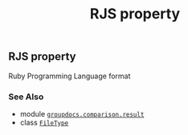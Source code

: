 ﻿---
title: RJS property
second_title: GroupDocs.Comparison for Python via .NET API References
description: 
type: docs
url: /python-net/groupdocs.comparison.result/filetype/rjs/
is_root: false
weight: 1260
---

## RJS property


Ruby Programming Language format

### See Also
* module [`groupdocs.comparison.result`](../../)
* class [`FileType`](/comparison/python-net/groupdocs.comparison.result/filetype)
